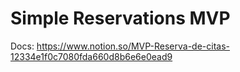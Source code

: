 # Simple Reservations MVP

Docs: https://www.notion.so/MVP-Reserva-de-citas-12334e1f0c7080fda660d8b6e6e0ead9
